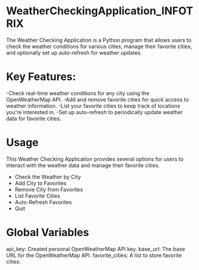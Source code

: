 # WeatherCheckingApplication_INFOTRIX
The Weather Checking Application is a Python program that allows users to check the weather conditions for various cities, manage their favorite cities, and optionally set up auto-refresh for weather updates. 

# Key Features:
-Check real-time weather conditions for any city using the OpenWeatherMap API.
-Add and remove favorite cities for quick access to weather information.
-List your favorite cities to keep track of locations you're interested in.
-Set up auto-refresh to periodically update weather data for favorite cities.

# Usage
This Weather Checking Application provides several options for users to interact with the weather data and manage their favorite cities.
- Check the Weather by City
- Add City to Favorites
- Remove City from Favorites
- List Favorite Cities
- Auto-Refresh Favorites
- Quit

# Global Variables
api_key: Created personal OpenWeatherMap API key.
base_url: The base URL for the OpenWeatherMap API.
favorite_cities: A list to store favorite cities.
  
